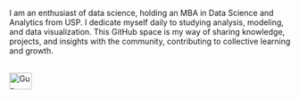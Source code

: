 I am an enthusiast of data science, holding an MBA in Data Science and Analytics from USP. I dedicate myself daily to studying analysis, modeling, and data visualization. This GitHub space is my way of sharing knowledge, projects, and insights with the community, contributing to collective learning and growth.

<div style='display: inline_block'><br>
  <img align='center' alt='Gu-Python' height='30' width='40's serc='https://raw.githubusercontent.com/devicons/devicon/master/icons/python/python-original.svg'>
</div>

